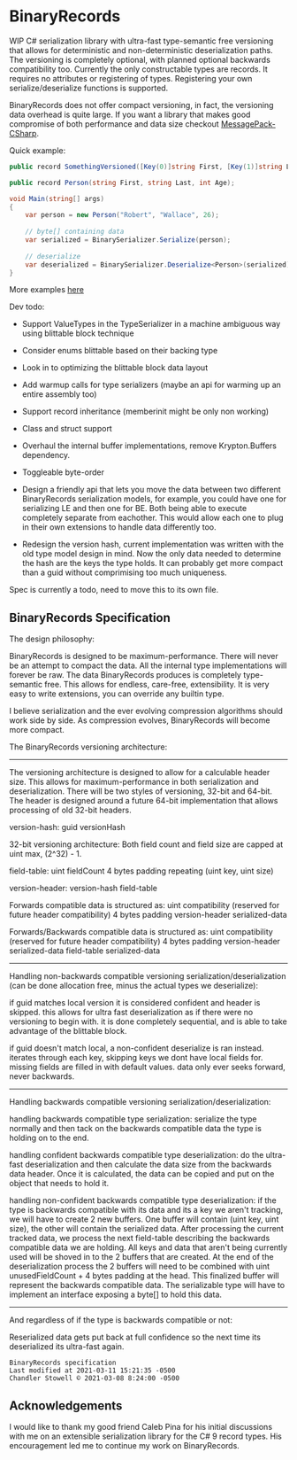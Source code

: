 # BinaryRecords

WIP C# serialization library with ultra-fast type-semantic free versioning that allows for deterministic and non-deterministic deserialization paths. 
The versioning is completely optional, with planned optional backwards compatibility too. Currently the only constructable types are records. It requires no attributes or registering of types. Registering your own serialize/deserialize functions is supported.

BinaryRecords does not offer compact versioning, in fact, the versioning data overhead is quite large. If you want a library that makes good compromise of both performance and data size checkout 
[MessagePack-CSharp](https://github.com/neuecc/MessagePack-CSharp).

Quick example:

```cs
public record SomethingVersioned([Key(0)]string First, [Key(1)]string Last, [Key(2)]int Age);

public record Person(string First, string Last, int Age);

void Main(string[] args) 
{
    var person = new Person("Robert", "Wallace", 26);
    
    // byte[] containing data
    var serialized = BinarySerializer.Serialize(person);
    
    // deserialize
    var deserialized = BinarySerializer.Deserialize<Person>(serialized);
}
```

More examples [here](https://github.com/chandler14362/BinaryRecords/blob/main/ConsoleTest/Program.cs)

Dev todo:
 - Support ValueTypes in the TypeSerializer in a machine ambiguous way using blittable block technique
 - Consider enums blittable based on their backing type
 - Look in to optimizing the blittable block data layout
 - Add warmup calls for type serializers (maybe an api for warming up an entire assembly too)
 
 - Support record inheritance (memberinit might be only non working)
 - Class and struct support
 - Overhaul the internal buffer implementations, remove Krypton.Buffers dependency.
 - Toggleable byte-order
 - Design a friendly api that lets you move the data between two different BinaryRecords serialization models, for example, you could have one for serializing LE and then one for BE. Both being able to execute completely separate from eachother. This would allow each one to plug in their own extensions to handle data differently too.
 - Redesign the version hash, current implementation was written with the old type model design in mind. Now the only data needed to determine the hash are the keys the type holds. It can probably get more compact than a guid without comprimising too much uniqueness. 

Spec is currently a todo, need to move this to its own file.

BinaryRecords Specification
---

The design philosophy:

BinaryRecords is designed to be maximum-performance. There will never be an attempt to compact the data. All the internal type implementations will forever be raw.
The data BinaryRecords produces is completely type-semantic free. This allows for endless, care-free, extensibility.
It is very easy to write extensions, you can override any builtin type.

I believe serialization and the ever evolving compression algorithms should work side by side. As compression evolves, BinaryRecords will become more compact.

The BinaryRecords versioning architecture:

---

The versioning architecture is designed to allow for a calculable header size. This allows for maximum-performance in both serialization and deserialization.
There will be two styles of versioning, 32-bit and 64-bit. The header is designed around a future 64-bit implementation that allows processing of old 32-bit headers.

version-hash:
guid versionHash

32-bit versioning architecture: 
Both field count and field size are capped at uint max, (2^32) - 1.

field-table:
uint fieldCount
4 bytes padding
repeating (uint key, uint size)

version-header:
version-hash
field-table

Forwards compatible data is structured as:
uint compatibility (reserved for future header compatibility)
4 bytes padding
version-header
serialized-data

Forwards/Backwards compatible data is structured as:
uint compatibility (reserved for future header compatibility)
4 bytes padding
version-header
serialized-data
field-table
serialized-data

---

Handling non-backwards compatible versioning serialization/deserialization (can be done allocation free, minus the actual types we deserialize):

if guid matches local version it is considered confident and header is skipped.
this allows for ultra fast deserialization as if there were no versioning to begin with.
it is done completely sequential, and is able to take advantage of the blittable block.

if guid doesn't match local, a non-confident deserialize is ran instead.
iterates through each key, skipping keys we dont have local fields for.
missing fields are filled in with default values.
data only ever seeks forward, never backwards.

---

Handling backwards compatible versioning serialization/deserialization:

handling backwards compatible type serialization:
serialize the type normally and then tack on the backwards compatible data the type is holding on to the end.

handling confident backwards compatible type deserialization:
do the ultra-fast deserialization and then calculate the data size from the backwards data header. Once it is calculated, the data can be copied and put on the object that needs to hold it.

handling non-confident backwards compatible type deserialization:
if the type is backwards compatible with its data and its a key we aren't tracking,
we will have to create 2 new buffers. One buffer will contain (uint key, uint size), the other will contain the serialized data. 
After processing the current tracked data, we process the next field-table describing the backwards compatible data we are holding.
All keys and data that aren't being currently used will be shoved in to the 2 buffers that are created.
At the end of the deserialization process the 2 buffers will need to be combined with uint unusedFieldCount + 4 bytes padding at the head.
This finalized buffer will represent the backwards compatible data.
The serializable type will have to implement an interface exposing a byte[] to hold this data.

---

And regardless of if the type is backwards compatible or not:

Reserialized data gets put back at full confidence so the next time its deserialized its ultra-fast again.

```
BinaryRecords specification
Last modified at 2021-03-11 15:21:35 -0500
Chandler Stowell © 2021-03-08 8:24:00 -0500
```

Acknowledgements
---
I would like to thank my good friend Caleb Pina for his initial discussions with me on an extensible serialization library for the C# 9 record types. His encouragement led me to continue my work on BinaryRecords.
